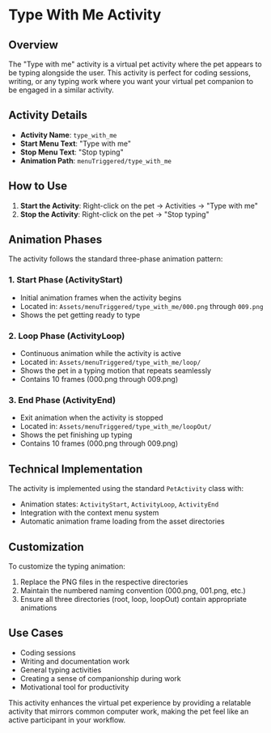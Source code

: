 # Type With Me Activity

## Overview
The "Type with me" activity is a virtual pet activity where the pet appears to be typing alongside the user. This activity is perfect for coding sessions, writing, or any typing work where you want your virtual pet companion to be engaged in a similar activity.

## Activity Details
- **Activity Name**: `type_with_me`
- **Start Menu Text**: "Type with me"
- **Stop Menu Text**: "Stop typing"
- **Animation Path**: `menuTriggered/type_with_me`

## How to Use
1. **Start the Activity**: Right-click on the pet → Activities → "Type with me"
2. **Stop the Activity**: Right-click on the pet → "Stop typing"

## Animation Phases
The activity follows the standard three-phase animation pattern:

### 1. Start Phase (ActivityStart)
- Initial animation frames when the activity begins
- Located in: `Assets/menuTriggered/type_with_me/000.png` through `009.png`
- Shows the pet getting ready to type

### 2. Loop Phase (ActivityLoop)
- Continuous animation while the activity is active
- Located in: `Assets/menuTriggered/type_with_me/loop/`
- Shows the pet in a typing motion that repeats seamlessly
- Contains 10 frames (000.png through 009.png)

### 3. End Phase (ActivityEnd)
- Exit animation when the activity is stopped
- Located in: `Assets/menuTriggered/type_with_me/loopOut/`
- Shows the pet finishing up typing
- Contains 10 frames (000.png through 009.png)

## Technical Implementation
The activity is implemented using the standard `PetActivity` class with:
- Animation states: `ActivityStart`, `ActivityLoop`, `ActivityEnd`
- Integration with the context menu system
- Automatic animation frame loading from the asset directories

## Customization
To customize the typing animation:
1. Replace the PNG files in the respective directories
2. Maintain the numbered naming convention (000.png, 001.png, etc.)
3. Ensure all three directories (root, loop, loopOut) contain appropriate animations

## Use Cases
- Coding sessions
- Writing and documentation work
- General typing activities
- Creating a sense of companionship during work
- Motivational tool for productivity

This activity enhances the virtual pet experience by providing a relatable activity that mirrors common computer work, making the pet feel like an active participant in your workflow.